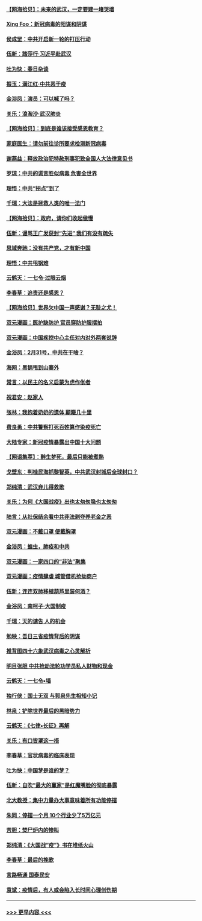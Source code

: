 #### [【网海拾贝】：未来的武汉，一定要建一堵哭墙](../pages/nsc993/n11938684.md?t=03140502) 
#### [Xing Foo：新冠病毒的阳谋和阴谋](../pages/nsc993/n11936086.md?t=03140502) 
#### [侯成罡：中共开启新一轮的打压行动](../pages/nsc993/n11935730.md?t=03140502) 
#### [伍新：踏莎行‧习近平赴武汉](../pages/nsc993/n11935157.md?t=03140502) 
#### [吐为快：春日杂谈](../pages/nsc993/n11934776.md?t=03140502) 
#### [振玉：满江红‧中共恶于疫](../pages/nsc993/n11934647.md?t=03140502) 
#### [金浴凤：演员：可以喊了吗？](../pages/nsc993/n11934602.md?t=03140502) 
#### [关乐：浪淘沙·武汉肺炎](../pages/nsc993/n11931792.md?t=03140502) 
#### [【网海拾贝】：到底是谁该接受感恩教育？](../pages/nsc993/n11931552.md?t=03140502) 
#### [家庭医生：请勿前往诊所要求检测新冠病毒](../pages/nsc993/n11929190.md?t=03140502) 
#### [谢燕益：释放政治犯特赦刑事犯致全国人大法律意见书](../pages/nsc993/n11928978.md?t=03140502) 
#### [罗琼：中共的谎言胜似病毒 危害全世界](../pages/nsc993/n11922636.md?t=03140502) 
#### [理悟：中共“拐点”到了](../pages/nsc993/n11928496.md?t=03140502) 
#### [千瑞：大法是拯救人类的唯一法门](../pages/nsc993/n11927637.md?t=03140502) 
#### [【网海拾贝】：政府，请你们收起傲慢](../pages/nsc993/n11926932.md?t=03140502) 
#### [伍新：谩骂王广发获封“先进” 我们有没有疏失](../pages/nsc993/n11926101.md?t=03140502) 
#### [思域奔驰：没有共产党，才有新中国](../pages/nsc993/n11926058.md?t=03140502) 
#### [理悟：中共甩锅难](../pages/nsc993/n11925355.md?t=03140502) 
#### [云鹤天：一七令·过眼云烟](../pages/nsc993/n11925284.md?t=03140502) 
#### [李春草：追责还是感恩？](../pages/nsc993/n11925274.md?t=03140502) 
#### [【网海拾贝】世界欠中国一声感谢？无耻之尤！](../pages/nsc993/n11925239.md?t=03140502) 
#### [双元漫画：医护缺防护 官员穿防护服摆拍](../pages/nsc993/n11923899.md?t=03140502) 
#### [双元漫画：中国疾控中心主任对内对外两套说辞](../pages/nsc993/n11921994.md?t=03140502) 
#### [金浴凤：2月31号，中共在干啥？](../pages/nsc993/n11922706.md?t=03140502) 
#### [海网：黑锅甩到山寨外](../pages/nsc993/n11922688.md?t=03140502) 
#### [常言：以民主的名义启蒙为虎作伥者](../pages/nsc993/n11922217.md?t=03140502) 
#### [祝君安：赵家人](../pages/nsc993/n11922209.md?t=03140502) 
#### [张林：我抱着奶奶的遗体 颠簸几十里](../pages/nsc993/n11920945.md?t=03140502) 
#### [费良勇：中共警察打死百姓算作染疫死亡](../pages/nsc993/n11919264.md?t=03140502) 
#### [大陆专家：新冠疫情暴露出中国十大问题](../pages/nsc993/n11919187.md?t=03140502) 
#### [【网语集萃】：醉生梦死，最后只能被煮熟](../pages/nsc993/n11918994.md?t=03140502) 
#### [戈壁东：判桂民海抓黎智英，中共武汉封城后全球封口？](../pages/nsc993/n11917982.md?t=03140502) 
#### [郑纯清：武汉弃儿得救歌](../pages/nsc993/n11917881.md?t=03140502) 
#### [关乐：为何《大国战疫》出也太匆匆隐也太匆匆](../pages/nsc993/n11917792.md?t=03140502) 
#### [陆言：从社保结余看中共非法剥夺养老金之恶](../pages/nsc993/n11917084.md?t=03140502) 
#### [双元漫画：不戴口罩 便戴胸罩](../pages/nsc993/n11916447.md?t=03140502) 
#### [金浴凤：蝗虫，肺疫和中共](../pages/nsc993/n11916904.md?t=03140502) 
#### [双元漫画：一家四口的“非法”聚集](../pages/nsc993/n11916378.md?t=03140502) 
#### [双元漫画：疫情肆虐 城管借机抢劫商户](../pages/nsc993/n11916310.md?t=03140502) 
#### [伍新：连连双肺移植葫芦里装何酒？](../pages/nsc993/n11913667.md?t=03140502) 
#### [金浴凤：南柯子·大国制疫](../pages/nsc993/n11913657.md?t=03140502) 
#### [千瑞：天的谴告  人的机会](../pages/nsc993/n11913309.md?t=03140502) 
#### [勉映：吾日三省疫情背后的阴谋](../pages/nsc993/n11913079.md?t=03140502) 
#### [推背图四十六象武汉病毒之心灵解析](../pages/nsc993/n11911761.md?t=03140502) 
#### [明目张胆 中共抢劫法轮功学员私人财物和现金](../pages/nsc993/n11910262.md?t=03140502) 
#### [云鹤天：一七令▪墙](../pages/nsc993/n11910627.md?t=03140502) 
#### [独行侠：国士无双 与郭泉先生相知小记](../pages/nsc993/n11910613.md?t=03140502) 
#### [林泉：铲除世界最后的黑暗势力](../pages/nsc993/n11909320.md?t=03140502) 
#### [云鹤天：《七律▪长征》再解](../pages/nsc993/n11909327.md?t=03140502) 
#### [关乐：有口皆罩这一捂](../pages/nsc993/n11908393.md?t=03140502) 
#### [李春草：官状病毒的临床表现](../pages/nsc993/n11908339.md?t=03140502) 
#### [吐为快：中国梦是谁的梦？](../pages/nsc993/n11906564.md?t=03140502) 
#### [伍新：自吹“最大的赢家”是红魔嘴脸的彻底暴露](../pages/nsc993/n11906407.md?t=03140502) 
#### [北大教授：集中力量办大事意味着所有功能停摆](../pages/nsc993/n11904800.md?t=03140502) 
#### [朱同：停摆一个月 10个行业少了5万亿元](../pages/nsc993/n11904498.md?t=03140502) 
#### [苦胆：焚尸炉内的惨叫](../pages/nsc993/n11904479.md?t=03140502) 
#### [郑纯清：《大国战“疫”》书在堆纸火山](../pages/nsc993/n11904450.md?t=03140502) 
#### [李春草：最后的挽歌](../pages/nsc993/n11904441.md?t=03140502) 
#### [言路畅通 国泰民安](../pages/nsc993/n11904222.md?t=03140502) 
#### [袁斌：疫情后，有人或会陷入长时间心理创伤期](../pages/nsc993/n11901514.md?t=03140502) 

----
#### [ >>> 更早内容 <<< ](../indexes/nsc993-earlier.md)
